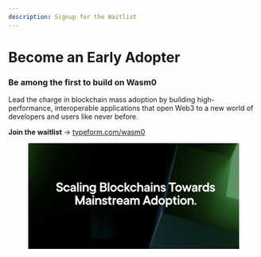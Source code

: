 ```yaml
---
description: Signup for the Waitlist
---
```


# Become an Early Adopter

### Be among the first to build on Wasm0 <a href="#e755" id="e755"></a>

Lead the charge in blockchain mass adoption by building high-performance, interoperable applications that open Web3 to a new world of developers and users like never before.

**Join the waitlist** → [typeform.com/wasm0](https://4f4a8balgjw.typeform.com/wasm0?typeform-source=wasm0.io)

<figure><img src="../.gitbook/assets/image.png" alt=""><figcaption></figcaption></figure>
